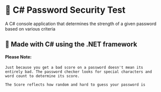 # :sushi: C# Password Security Test
A C# console application that determines the strength of a given password based on various criteria



## :signal_strength: Made with C# using the .NET framework

    
#### Please Note: 
    Just because you get a bad score on a password doesn't mean its entirely bad. The password checker looks for special characters and word count to determine its score. 

    The Score reflects how random and hard to guess your password is
    


